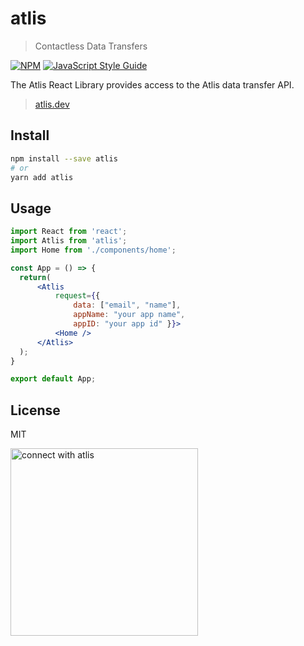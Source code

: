 # atlis

> Contactless Data Transfers

[![NPM](https://img.shields.io/npm/v/atlis.svg)](https://www.npmjs.com/package/atlis) [![JavaScript Style Guide](https://img.shields.io/badge/code_style-standard-brightgreen.svg)](https://standardjs.com)

The Atlis React Library provides access to the Atlis data transfer API.

> [atlis.dev](https://atlis.dev)

## Install

```bash
npm install --save atlis
# or
yarn add atlis
```

## Usage

```jsx
import React from 'react';
import Atlis from 'atlis';
import Home from './components/home';

const App = () => {
  return(
      <Atlis 
          request={{ 
              data: ["email", "name"], 
              appName: "your app name", 
              appID: "your app id" }}>
          <Home />
      </Atlis>
  ); 
}

export default App;
```

## License

MIT 

<div style="display:flex;">
  <img alt="connect with atlis" src="./connect_with_atlis" height="300">
</div>
